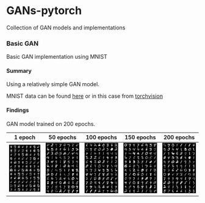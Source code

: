 # GANs-pytorch
 Collection of GAN models and implementations

### Basic GAN
Basic GAN implementation using MNIST 
#### Summary
 Using a relatively simple GAN model. </br>
 
 MNIST data can be found [here](http://yann.lecun.com/exdb/mnist/) or in this case from [torchvision](https://pytorch.org/docs/stable/torchvision/index.html)
 #### Findings
 GAN model trained on 200 epochs. <br>
 
| 1 epoch     | 50 epochs | 100 epochs  |  150 epochs     |   200 epochs   |
| ------------|:---------:|:-----:|:-----:|:-----:|
| <img src ="GAN/gan_images/1.png" width = 200>   | <img src ="GAN/gan_images/50.png" width = 200> | <img src ="GAN/gan_images/100.png" width = 200> | <img src ="GAN/gan_images/150.png" width = 200> | <img src ="GAN/gan_images/200.png" width = 200> |
